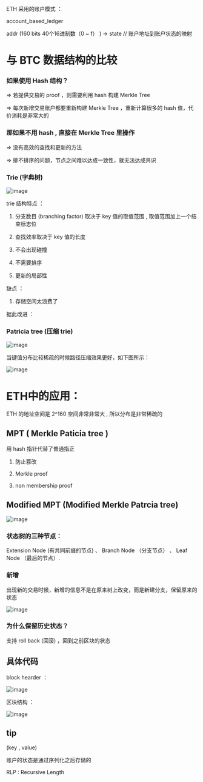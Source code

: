 ETH 采用的账户模式 ：

account_based_ledger

addr (160 bits  40个16进制数（0 ~ f） ) -> state   // 账户地址到账户状态的映射


# 与 BTC 数据结构的比较

### 如果使用 Hash 结构？

=> 若提供交易的 proof ，则需要利用 hash 构建 Merkle Tree

=> 每次新增交易账户都要重新构建 Merkle Tree ，重新计算很多的 hash 值，代价消耗是非常大的

### 那如果不用 hash , 直接在 Merkle Tree 里操作

=> 没有高效的查找和更新的方法

=> 排不排序的问题，节点之间难以达成一致性，就无法达成共识

### Trie (字典树)

![image](https://github.com/user-attachments/assets/31caaa47-64c4-4a12-81a1-f67de5d93d77)

trie 结构特点 ：

1.  分支数目 (branching factor) 取决于 key 值的取值范围 , 取值范围加上一个结束标志位

2.  查找效率取决于 key 值的长度

3.  不会出现碰撞

4.  不需要排序

5.  更新的局部性

缺点 ：

1. 存储空间太浪费了

据此改进 ：

### Patricia tree (压缩 trie)

![image](https://github.com/user-attachments/assets/5d7e39cb-2cc2-43d6-8760-02c72761baaf)

当键值分布比较稀疏的时候路径压缩效果更好，如下图所示：

![image](https://github.com/user-attachments/assets/55fd4d3a-b67e-4f37-8b1e-cb5190c06765)


 # ETH中的应用：

 ETH 的地址空间是 2^160 空间非常非常大 , 所以分布是非常稀疏的

 ## MPT ( Merkle Paticia tree )

用 hash 指针代替了普通指正
1. 防止篡改

2. Merkle proof

3. non membership proof

## Modified MPT (Modified Merkle Patrcia tree)

![image](https://github.com/user-attachments/assets/7af42eb2-bcdc-4079-b264-4feaed3f15b2)

### 状态树的三种节点：

Extension Node (有共同前缀的节点) 、 Branch Node （分支节点） 、 Leaf Node （最后的节点）.

### 新增

出现新的交易时候，新增的信息不是在原来树上改变，而是新建分支，保留原来的状态

![image](https://github.com/user-attachments/assets/b8842ea5-aa07-4259-801c-454c53e923f8)

### 为什么保留历史状态？

支持 roll back (回滚) ，回到之前区块的状态

## 具体代码

block hearder ：

![image](https://github.com/user-attachments/assets/093603b3-14bc-46ad-8354-6982aabccb70)

区块结构 ：

![image](https://github.com/user-attachments/assets/00e402b2-020c-4272-a6bd-1525fa4c489b)

## tip

(key , value)

账户的状态是通过序列化之后存储的

 RLP : Recursive Length 









